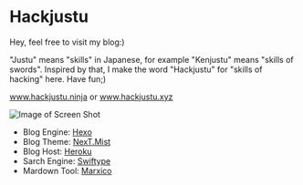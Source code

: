 # Hackjustu

Hey, feel free to visit my blog:)

"Justu" means "skills" in Japanese, for example "Kenjustu" means "skills of swords". Inspired by that, I make the word "Hackjustu" for "skills of hacking" here. Have fun;)

www.hackjustu.ninja    or     www.hackjustu.xyz

![Image of Screen Shot](https://github.com/registercosmo/Hackjustu/blob/master/ScreenShot.png)

- Blog Engine: [Hexo](https://hexo.io/)
- Blog Theme: [NexT.Mist](https://github.com/iissnan/hexo-theme-next)
- Blog Host: [Heroku](https://www.heroku.com/)
- Sarch Engine: [Swiftype](https://swiftype.com/)
- Mardown Tool: [Marxico](https://marxi.co/)
